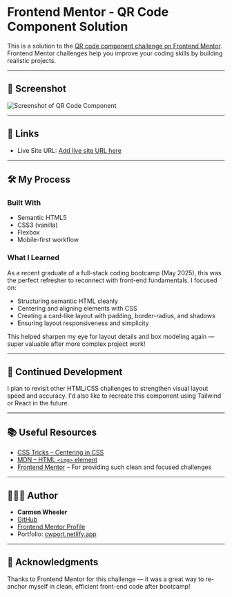 # Frontend Mentor - QR Code Component Solution

This is a solution to the [QR code component challenge on Frontend Mentor](https://www.frontendmentor.io/challenges/qr-code-component-iux_sIO_H). Frontend Mentor challenges help you improve your coding skills by building realistic projects.

---

## 📸 Screenshot

![Screenshot of QR Code Component](./images/QrCode.png)

---

## 🔗 Links

- Live Site URL: [Add live site URL here](https://cwqrcode.netlify.app/)

---

## 🛠️ My Process

### Built With

- Semantic HTML5
- CSS3 (vanilla)
- Flexbox
- Mobile-first workflow

### What I Learned

As a recent graduate of a full-stack coding bootcamp (May 2025), this was the perfect refresher to reconnect with front-end fundamentals. I focused on:

- Structuring semantic HTML cleanly
- Centering and aligning elements with CSS
- Creating a card-like layout with padding, border-radius, and shadows
- Ensuring layout responsiveness and simplicity

This helped sharpen my eye for layout details and box modeling again — super valuable after more complex project work!

---

## 🚧 Continued Development

I plan to revisit other HTML/CSS challenges to strengthen visual layout speed and accuracy. I'd also like to recreate this component using Tailwind or React in the future.

---

## 📚 Useful Resources

- [CSS Tricks – Centering in CSS](https://css-tricks.com/centering-css-complete-guide/)
- [MDN – HTML `<img>` element](https://developer.mozilla.org/en-US/docs/Web/HTML/Element/img)
- [Frontend Mentor](https://www.frontendmentor.io) – For providing such clean and focused challenges

---

## 👩🏽‍💻 Author

- **Carmen Wheeler**
- [GitHub](https://github.com/OutsideofemiT)
- [Frontend Mentor Profile](https://www.frontendmentor.io/profile/OutsideofemiT)
- Portfolio: [cwport.netlify.app](https://cwport.netlify.app) 

---

## 🙏 Acknowledgments

Thanks to Frontend Mentor for this challenge — it was a great way to re-anchor myself in clean, efficient front-end code after bootcamp!
